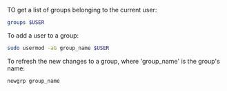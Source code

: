 TO get a list of groups belonging to the current user:

```sh
groups $USER
```

To add a user to a group:

```sh
sudo usermod -aG group_name $USER
```

To refresh the new changes to a group, where 'group_name' is the group's name:

```sh
newgrp group_name
```